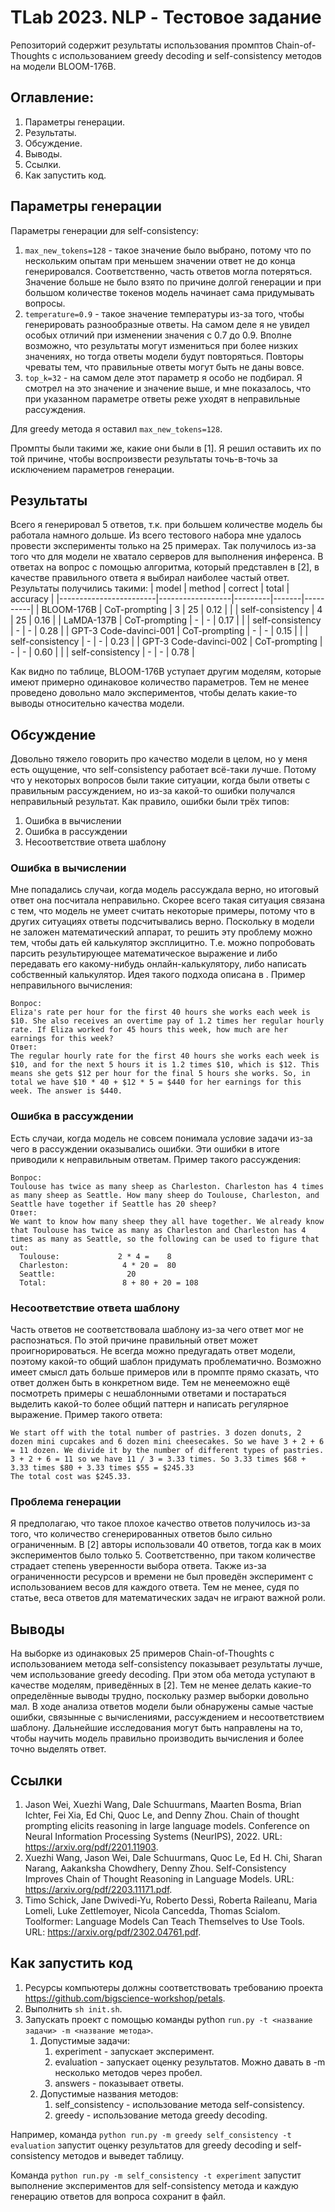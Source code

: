 # TLab 2023. NLP - Тестовое задание

Репозиторий содержит результаты использования промптов Chain-of-Thoughts с использованием greedy decoding и self-consistency методов на модели BLOOM-176B.

## Оглавление:
1. Параметры генерации.
2. Результаты.
3. Обсуждение.
4. Выводы.
5. Ссылки.
6. Как запустить код.
## Параметры генерации
Параметры генерации для self-consistency: 
1. `max_new_tokens=128` - такое значение было выбрано, потому что по нескольким опытам при меньшем значении ответ не до конца генерировался. Соответственно, часть ответов могла потеряться. Значение больше не было взято по причине долгой генерации и при большом количестве токенов модель начинает сама придумывать вопросы.
2. `temperature=0.9` - такое значение температуры из-за того, чтобы генерировать разнообразные ответы. На самом деле я не увидел особых отличий при изменении значения с 0.7 до 0.9. Вполне возможно, что результаты могут измениться при более низких значениях, но тогда ответы модели будут повторяться. Повторы чреваты тем, что правильные ответы могут быть не даны вовсе.
3. `top_k=32` - на самом деле этот параметр я особо не подбирал. Я смотрел на это значение и значение выше, и мне показалось, что при указанном параметре ответы реже уходят в неправильные рассуждения.

Для greedy метода я оставил `max_new_tokens=128`.

Промпты были такими же, какие они были в [1]. Я решил оставить их по той причине, чтобы воспроизвести результаты точь-в-точь за исключением параметров генерации. 

## Результаты
Всего я генерировал 5 ответов, т.к. при большем количестве модель бы работала намного дольше. Из всего тестового набора мне удалось провести эксперименты только на 25 примерах. Так получилось из-за того что для модели не хватало серверов для выполнения инференса. В ответах на вопрос с помощью алгоритма, который представлен в [2], в качестве правильного ответа я выбирал наиболее частый ответ. Результаты получились такими:
| model                  | method           | correct | total | accuracy |
|------------------------|------------------|---------|-------|----------|
| BLOOM-176B             | CoT-prompting    | 3       | 25    | 0.12     |
|                        | self-consistency | 4       | 25    | 0.16     |
| LaMDA-137B             | CoT-prompting    | -       | -     | 0.17     |
|                        | self-consistency | -       | -     | 0.28     |
| GPT-3 Code-davinci-001 | CoT-prompting    | -       | -     | 0.15     |
|                        | self-consistency | -       | -     | 0.23     |
| GPT-3 Code-davinci-002 | CoT-prompting    | -       | -     | 0.60     |
|                        | self-consistency | -       | -     | 0.78     |

Как видно по таблице, BLOOM-176B уступает другим моделям, которые имеют примерно одинаковое количество параметров. Тем не менее проведено довольно мало экспериментов, чтобы делать какие-то выводы относительно качества модели.

## Обсуждение
Довольно тяжело говорить про качество модели в целом, но у меня есть ощущение, что self-consistency работает всё-таки лучше. Потому что у некоторых вопросов были такие ситуации, когда были ответы с правильным рассуждением, но из-за какой-то ошибки получался неправильный результат. Как правило, ошибки были трёх типов:
1. Ошибка в вычислении
2. Ошибка в рассуждении
3. Несоответствие ответа шаблону

### Ошибка в вычислении
Мне попадались случаи, когда модель рассуждала верно, но итоговый ответ она посчитала неправильно. Скорее всего такая ситуация связана с тем, что модель не умеет считать некоторые примеры, потому что в других ситуациях ответы подсчитывались верно. Поскольку в модели не заложен математический аппарат, то решить эту проблему можно тем, чтобы дать ей калькулятор эксплицитно. Т.е. можно попробовать парсить результирующее математическое выражение и либо передавать его какому-нибудь онлайн-калькулятору, либо написать собственный калькулятор. Идея такого подхода описана в . Пример неправильного вычисления:
```
Вопрос:
Eliza's rate per hour for the first 40 hours she works each week is $10. She also receives an overtime pay of 1.2 times her regular hourly rate. If Eliza worked for 45 hours this week, how much are her earnings for this week?
Ответ:
The regular hourly rate for the first 40 hours she works each week is $10, and for the next 5 hours it is 1.2 times $10, which is $12. This means she gets $12 per hour for the final 5 hours she works. So, in total we have $10 * 40 + $12 * 5 = $440 for her earnings for this week. The answer is $440.
```

### Ошибка в рассуждении
Есть случаи, когда модель не совсем понимала условие задачи из-за чего в рассуждении оказывались ошибки. Эти ошибки в итоге приводили к неправильным ответам. Пример такого рассуждения:
```
Вопрос:
Toulouse has twice as many sheep as Charleston. Charleston has 4 times as many sheep as Seattle. How many sheep do Toulouse, Charleston, and Seattle have together if Seattle has 20 sheep?
Ответ:
We want to know how many sheep they all have together. We already know that Toulouse has twice as many as Charleston and Charleston has 4 times as many as Seattle, so the following can be used to figure that out:
  Toulouse:             2 * 4 =    8
  Charleston:            4 * 20 =  80
  Seattle:                20
  Total:                 8 + 80 + 20 = 108
```

### Несоответствие ответа шаблону
Часть ответов не соответствовала шаблону из-за чего ответ мог не распознаться. По этой причине правильный ответ может проигнорироваться. Не всегда можно предугадать ответ модели, поэтому какой-то общий шаблон придумать проблематично. Возможно имеет смысл дать больше примеров или в промпте прямо сказать, что ответ должен быть в конкретном виде. Тем не менееможно ещё посмотреть примеры с нешаблонными ответами и постараться выделить какой-то более общий паттерн и написать регулярное выражение. Пример такого ответа:
```
We start off with the total number of pastries. 3 dozen donuts, 2 dozen mini cupcakes and 6 dozen mini cheesecakes. So we have 3 + 2 + 6 = 11 dozen. We divide it by the number of different types of pastries. 3 + 2 + 6 = 11 so we have 11 / 3 = 3.33 times. So 3.33 times $68 + 3.33 times $80 + 3.33 times $55 = $245.33
The total cost was $245.33.
```

### Проблема генерации
Я предполагаю, что такое плохое качество ответов получилось из-за того, что количество сгенерированных ответов было сильно ограниченным. В [2] авторы использовали 40 ответов, тогда как в моих экспериментов было только 5. Соответственно, при таком количестве страдает степень уверенности выбора ответа. Также из-за ограниченности ресурсов и времени не был проведён эксперимент с использованием весов для каждого ответа. Тем не менее, судя по статье, веса ответов для математических задач не играют важной роли.

## Выводы
На выборке из одинаковых 25 примеров Chain-of-Thoughts с использованием метода self-consistency показывает результаты лучше, чем использование greedy decoding. При этом оба метода уступают в качестве моделям, приведённых в [2]. Тем не менее делать какие-то определённые выводы трудно, поскольку размер выборки довольно мал. В ходе анализа ответов модели были обнаружены самые частые ошибки, связынные с вычислениями, рассуждением и несоответствием шаблону. Дальнейшие исследования могут быть направлены на то, чтобы научить модель правильно производить вычисления и более точно выделять ответ.

## Ссылки
1. Jason Wei, Xuezhi Wang, Dale Schuurmans, Maarten Bosma, Brian Ichter, Fei Xia, Ed Chi, Quoc Le, and Denny Zhou. Chain of thought prompting elicits reasoning in large language models. Conference on Neural Information Processing Systems (NeurIPS), 2022. URL: https://arxiv.org/pdf/2201.11903.
2. Xuezhi Wang, Jason Wei, Dale Schuurmans, Quoc Le, Ed H. Chi, Sharan Narang, Aakanksha Chowdhery, Denny Zhou. Self-Consistency Improves Chain of Thought Reasoning in Language Models. URL: https://arxiv.org/pdf/2203.11171.pdf.
3. Timo Schick, Jane Dwivedi-Yu, Roberto Dessì, Roberta Raileanu, Maria Lomeli, Luke Zettlemoyer, Nicola Cancedda, Thomas Scialom. Toolformer: Language Models Can Teach Themselves to Use Tools. URL: https://arxiv.org/pdf/2302.04761.pdf.

## Как запустить код
1. Ресурсы компьютеры должны соответствовать требованию проекта https://github.com/bigscience-workshop/petals.
2. Выполнить `sh init.sh`.
3. Запускать проект с помощью команды python `run.py -t <название задачи> -m <название метода>`.
   1. Допустимые задачи:
      1. experiment - запускает эксперимент.
      2. evaluation - запускает оценку результатов. Можно давать в -m несколько методов через пробел.
      3. answers - показывает ответы.
   2. Допустимые названия методов:
      1. self_consistency - использование метода self-consistency.
      2. greedy - использование метода greedy decoding.

Например, команда `python run.py -m greedy self_consistency -t evaluation` запустит оценку результатов для greedy decoding и self-consistency методов и выведет таблицу.

Команда `python run.py -m self_consistency -t experiment` запустит выполнение экспериментов для self-consistency метода и каждую генерацию ответов для вопроса сохранит в файл.
